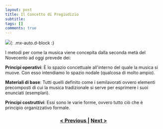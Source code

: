 ```yaml
---
layout: post
title: Il Concetto di Pregiudizio
subtitle:
tags: []
comments: true
---
```


![](https://velitch.github.io/velitch/assets/img/learn/il_paradigma_di_stockhausen/fig8.png){: .mx-auto.d-block :}

I metodi per come la musica viene concepita dalla seconda metà del Novecento ad oggi prevede dei:

**Principi operativi**:
È lo spazio concettuale all'interno del quale la musica si muove. Con esso intendiamo lo spazio nodale (qualcosa di molto ampio).

**Materiali di base**:
Tutti quelli definito come i semilavorati ovvero elementi precomposti di cui la musica tradizionale si serve per esprimere i suoi enunciati (esemplari).

**Principi costruttivi**:
Essi sono le varie forme, ovvero tutto ciò che è principio organizzativo formale.

<h3 style="text-align:center">
<a href="https://velitch.github.io/velitch/2021-11-02-05_00_generalizzazioni_principi_operativi/">< Previous </a>
|
<a href="https://velitch.github.io/velitch/2021-11-02-05_02_metodi_in_stockhausen/">Next ></a>
</h3>
